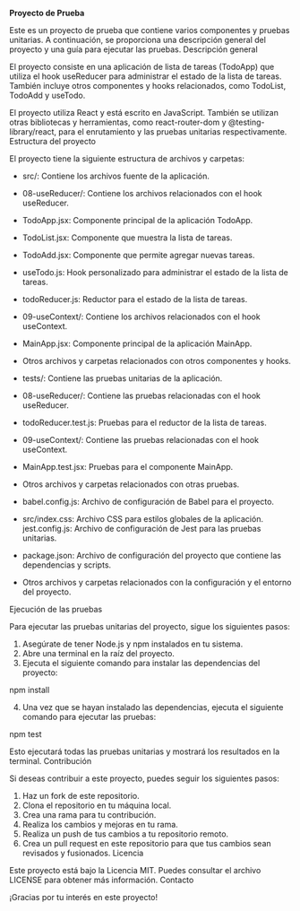 **Proyecto de Prueba**

Este es un proyecto de prueba que contiene varios componentes y pruebas unitarias. A continuación, se proporciona una descripción general del proyecto y una guía para ejecutar las pruebas.
Descripción general

El proyecto consiste en una aplicación de lista de tareas (TodoApp) que utiliza el hook useReducer para administrar el estado de la lista de tareas. También incluye otros componentes y hooks relacionados, como TodoList, TodoAdd y useTodo.

El proyecto utiliza React y está escrito en JavaScript. También se utilizan otras bibliotecas y herramientas, como react-router-dom y @testing-library/react, para el enrutamiento y las pruebas unitarias respectivamente.
Estructura del proyecto

El proyecto tiene la siguiente estructura de archivos y carpetas:

-   src/: Contiene los archivos fuente de la aplicación.
-   08-useReducer/: Contiene los archivos relacionados con el hook useReducer.
-   TodoApp.jsx: Componente principal de la aplicación TodoApp.
-   TodoList.jsx: Componente que muestra la lista de tareas.
-   TodoAdd.jsx: Componente que permite agregar nuevas tareas.
-   useTodo.js: Hook personalizado para administrar el estado de la lista de tareas.
-   todoReducer.js: Reductor para el estado de la lista de tareas.
-   09-useContext/: Contiene los archivos relacionados con el hook useContext.
-   MainApp.jsx: Componente principal de la aplicación MainApp.
-   Otros archivos y carpetas relacionados con otros componentes y hooks.

-   tests/: Contiene las pruebas unitarias de la aplicación.
-   08-useReducer/: Contiene las pruebas relacionadas con el hook useReducer.
-   todoReducer.test.js: Pruebas para el reductor de la lista de tareas.
-   09-useContext/: Contiene las pruebas relacionadas con el hook useContext.
-   MainApp.test.jsx: Pruebas para el componente MainApp.
-   Otros archivos y carpetas relacionados con otras pruebas.

-   babel.config.js: Archivo de configuración de Babel para el proyecto.
-   src/index.css: Archivo CSS para estilos globales de la aplicación.
    jest.config.js: Archivo de configuración de Jest para las pruebas unitarias.
-   package.json: Archivo de configuración del proyecto que contiene las dependencias y scripts.
-   Otros archivos y carpetas relacionados con la configuración y el entorno del proyecto.

Ejecución de las pruebas

Para ejecutar las pruebas unitarias del proyecto, sigue los siguientes pasos:

1. Asegúrate de tener Node.js y npm instalados en tu sistema.
2. Abre una terminal en la raíz del proyecto.
3. Ejecuta el siguiente comando para instalar las dependencias del proyecto:

npm install

4. Una vez que se hayan instalado las dependencias, ejecuta el siguiente comando para ejecutar las pruebas:

npm test

Esto ejecutará todas las pruebas unitarias y mostrará los resultados en la terminal.
Contribución

Si deseas contribuir a este proyecto, puedes seguir los siguientes pasos:

1. Haz un fork de este repositorio.
2. Clona el repositorio en tu máquina local.
3. Crea una rama para tu contribución.
4. Realiza los cambios y mejoras en tu rama.
5. Realiza un push de tus cambios a tu repositorio remoto.
6. Crea un pull request en este repositorio para que tus cambios sean revisados y fusionados.
   Licencia

Este proyecto está bajo la Licencia MIT. Puedes consultar el archivo LICENSE para obtener más información.
Contacto

¡Gracias por tu interés en este proyecto!
